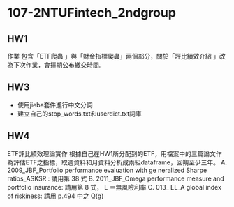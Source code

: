 # 107-2NTUFintech_2ndgroup
## HW1
作業 包含「ETF爬蟲 」與「財金指標爬蟲」兩個部分，關於「評比績效介紹 」改為下次作業，會擇期公布繳交時間。  

## HW3
* 使用jieba套件進行中文分詞
* 建立自己的stop_words.txt和userdict.txt詞庫

## HW4
ETF評比績效理論實作
根據自己在HW1所分配到的ETF，用檔案中的三篇論文作為評估ETF之指標，取週資料和月資料分析成兩組dataframe，回朔至少三年。
A. 2009_JBF_Portfolio performance evaluation with ge neralized Sharpe ratios_ASKSR : 請用第 38 式
B. 2011_JBF_Omega performance measure and portfolio insurance: 請用第 8 式， L ＝無風險利率
C. 013_ EL_A global index of riskiness: 請用 p.494 中之 Q(g)
